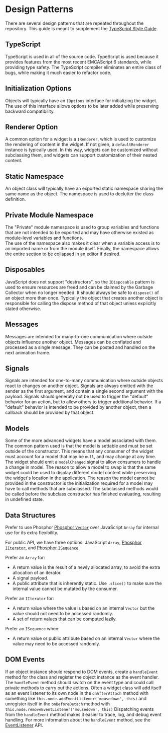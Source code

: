 
# Design Patterns

There are several design patterns that are repeated throughout
the repository.  This guide is meant to supplement the 
[TypeScript Style Guide](https://github.com/jupyter/jupyterlab/wiki/TypeScript-Style-Guide).


## TypeScript

TypeScript is used in all of the source code.  TypeScript is used because
it provides features from the most recent EMCAScript 6 standards, while 
providing type safety.  The TypeScript compiler eliminates an entire class 
of bugs, while making it much easier to refactor code.


## Initialization Options

Objects will typically have an `IOptions` interface for
initializing the widget.  The use of this interface allows options
to be later added while preserving backward compatibility.


## Renderer Option

A common option for a widget is a `IRenderer`, which is used to customize the 
rendering of content in the widget.  If not given, a `defaultRenderer` instance
is typically used.  In this way, widgets can be customized
without subclassing them, and widgets can support customization
of their nested content.


## Static Namespace

An object class will typically have an exported static namespace
sharing the same name as the object.  The namespace is used
to declutter the class definition.


## Private Module Namespace

The "Private" module namespace is used to group variables and
functions that are not intended to be exported and may have
otherwise existed as module-level variables and functions.  
The use of the namespace also makes it clear when a variable access
is to an imported name or from the module itself.  Finally,
the namespace allows the entire section to be collapsed in
an editor if desired.


## Disposables

JavaScript does not support "destructors", so the `IDisposable` 
pattern is used to ensure resources are freed and can be claimed by the
Garbage Collector when no longer needed.  It should always be safe to
`dispose()` of an object more than once.  Typically the object that
creates another object is responsible for calling the dispose method
of that object unless explicitly stated otherwise.


## Messages

Messages are intended for many-to-one communication where outside objects
influence another object.  Messages can be conflated and processed 
as a single message.  They can be posted and handled on the next animation
frame.


## Signals

Signals are intended for one-to-many communication where outside objects
react to changes on another object.  Signals are always emitted with
the sender as the first argument, and contain a single second argument
with the payload.  Signals should generally not be used to trigger the 
"default" behavior for an action, but to allow others to trigger additional
behavior.  If a "default" behavior is intended to be provided by another
object, then a callback should be provided by that object.


## Models

Some of the more advanced widgets have a model associated with them.
The common pattern used is that the model is settable and must be set
outside of the constructor.  This means that any consumer of the widget
must account for a model that may be `null`, and may change at any time.
The widget should emit a `modelChanged` signal to allow consumers to
handle a change in model.  The reason to allow a model to swap is that
the same widget could be used to display different model content
while preserving the widget's location in the application.  The reason
the model cannot be provided in the constructor is the initialization 
required for a model may have to call methods that are subclassed.
The subclassed methods would be called before the subclass constructor has
finished evaluating, resulting in undefined state.


## Data Structures

Prefer to use Phosphor [Phosphor `Vector`](http://phosphorjs.github.io/phosphor/api/classes/_collections_vector_.vector.html) 
over JavaScript `Array` for internal use for its extra flexibility.

For public API, we have three options: JavaScript `Array`, 
[Phosphor `IIterator`](http://phosphorjs.github.io/phosphor/api/interfaces/_algorithm_iteration_.iiterable.html), and 
[Phosphor `ISequence`](http://phosphorjs.github.io/phosphor/api/interfaces/_algorithm_sequence_.isequence.html).

Prefer an `Array` for:
- A return value is the result of a newly allocated array, to avoid the 
extra allocation of an iterator.  
- A signal payload.
- A public attribute that is inherently static.  Use `.slice()` to
make sure the internal value cannot be mutated by the consumer.

Prefer an `IIterator` for:
- A return value where the value is based on an internal `Vector` but the 
value should not need to be accessed randomly.
- A set of return values that can be computed lazily.

Prefer an `ISequence` when:
- A return value or public attribute based on an internal `Vector` where the 
value may need to be accessed randomly.

## DOM Events

If an object instance should respond to DOM events, create a `handleEvent`
method for the class and register the object instance as the event handler. The
`handleEvent` method should switch on the event type and could call private
methods to carry out the actions. Often a widget class will add itself as an
event listener to its own node in the `onAfterAttach` method with something like
`this.node.addEventListener('mousedown', this)` and unregister itself in the
`onBeforeDetach` method with `this.node.removeEventListener('mousedown', this)`
Dispatching events from the `handleEvent` method makes it easier to trace, log,
and debug event handling. For more information about the `handleEvent` method,
see the [EventListener](https://developer.mozilla.org/en-US/docs/Web/API/EventListener)
API.
